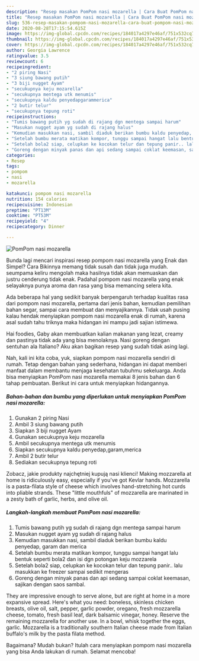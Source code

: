 ```yaml
---
description: "Resep masakan PomPom nasi mozarella | Cara Buat PomPom nasi mozarella Yang Sedap"
title: "Resep masakan PomPom nasi mozarella | Cara Buat PomPom nasi mozarella Yang Sedap"
slug: 536-resep-masakan-pompom-nasi-mozarella-cara-buat-pompom-nasi-mozarella-yang-sedap
date: 2020-08-28T17:15:54.615Z
image: https://img-global.cpcdn.com/recipes/184017a4297e46af/751x532cq70/pompom-nasi-mozarella-foto-resep-utama.jpg
thumbnail: https://img-global.cpcdn.com/recipes/184017a4297e46af/751x532cq70/pompom-nasi-mozarella-foto-resep-utama.jpg
cover: https://img-global.cpcdn.com/recipes/184017a4297e46af/751x532cq70/pompom-nasi-mozarella-foto-resep-utama.jpg
author: Georgia Lawrence
ratingvalue: 3.5
reviewcount: 6
recipeingredient:
- "2 piring Nasi"
- "3 siung bawang putih"
- "3 biji nugget Ayam"
- "secukupnya keju mozarella"
- "secukupnya mentega utk menumis"
- "secukupnya kaldu penyedapgarammerica"
- "2 butir telur"
- "secukupnya tepung roti"
recipeinstructions:
- "Tumis bawang putih yg sudah di rajang dgn mentega sampai harum"
- "Masukan nugget ayam yg sudah di rajang halus"
- "Kemudian masukkan nasi, sambil diaduk berikan bumbu kaldu penyedap, garam dan merica"
- "Setelah bumbu merata matikan kompor, tunggu sampai hangat lalu bentuk seperti bola2 dan isi dgn potongan keju mozzarela"
- "Setelah bola2 siap, celupkan ke kocokan telur dan tepung panir.. lalu masukkan ke freezer sampai sedikit mengeras"
- "Goreng dengan minyak panas dan api sedang sampai coklat keemasan, sajikan dengan saos sambal."
categories:
- Resep
tags:
- pompom
- nasi
- mozarella

katakunci: pompom nasi mozarella 
nutrition: 154 calories
recipecuisine: Indonesian
preptime: "PT13M"
cooktime: "PT53M"
recipeyield: "4"
recipecategory: Dinner

---
```



![PomPom nasi mozarella](https://img-global.cpcdn.com/recipes/184017a4297e46af/751x532cq70/pompom-nasi-mozarella-foto-resep-utama.jpg)

Bunda lagi mencari inspirasi resep pompom nasi mozarella yang Enak dan Simpel? Cara Bikinnya memang tidak susah dan tidak juga mudah. seumpama keliru mengolah maka hasilnya tidak akan memuaskan dan justru cenderung tidak enak. Padahal pompom nasi mozarella yang enak selayaknya punya aroma dan rasa yang bisa memancing selera kita.

Ada beberapa hal yang sedikit banyak berpengaruh terhadap kualitas rasa dari pompom nasi mozarella, pertama dari jenis bahan, kemudian pemilihan bahan segar, sampai cara membuat dan menyajikannya. Tidak usah pusing kalau hendak menyiapkan pompom nasi mozarella enak di rumah, karena asal sudah tahu triknya maka hidangan ini mampu jadi sajian istimewa.

Hai foodies, Gaby akan membuatkan kalian makanan yang lezat, creamy dan pastinya tidak ada yang bisa menolaknya. Nasi goreng dengan sentuhan ala Italiano? Aku akan bagikan resep yang sudah tidak asing lagi.


Nah, kali ini kita coba, yuk, siapkan pompom nasi mozarella sendiri di rumah. Tetap dengan bahan yang sederhana, hidangan ini dapat memberi manfaat dalam membantu menjaga kesehatan tubuhmu sekeluarga. Anda bisa menyiapkan PomPom nasi mozarella memakai 8 jenis bahan dan 6 tahap pembuatan. Berikut ini cara untuk menyiapkan hidangannya.

<!--inarticleads1-->

##### Bahan-bahan dan bumbu yang diperlukan untuk menyiapkan PomPom nasi mozarella:

1. Gunakan 2 piring Nasi
1. Ambil 3 siung bawang putih
1. Siapkan 3 biji nugget Ayam
1. Gunakan secukupnya keju mozarella
1. Ambil secukupnya mentega utk menumis
1. Siapkan secukupnya kaldu penyedap,garam,merica
1. Ambil 2 butir telur
1. Sediakan secukupnya tepung roti


Zobacz, jakie produkty najchętniej kupują nasi klienci! Making mozzarella at home is ridiculously easy, especially if you&#39;ve got Kevlar hands. Mozzarella is a pasta-filata style of cheese which involves hand-stretching hot curds into pliable strands. These &#34;little mouthfuls&#34; of mozzarella are marinated in a zesty bath of garlic, herbs, and olive oil. 

<!--inarticleads2-->

##### Langkah-langkah membuat PomPom nasi mozarella:

1. Tumis bawang putih yg sudah di rajang dgn mentega sampai harum
1. Masukan nugget ayam yg sudah di rajang halus
1. Kemudian masukkan nasi, sambil diaduk berikan bumbu kaldu penyedap, garam dan merica
1. Setelah bumbu merata matikan kompor, tunggu sampai hangat lalu bentuk seperti bola2 dan isi dgn potongan keju mozzarela
1. Setelah bola2 siap, celupkan ke kocokan telur dan tepung panir.. lalu masukkan ke freezer sampai sedikit mengeras
1. Goreng dengan minyak panas dan api sedang sampai coklat keemasan, sajikan dengan saos sambal.


They are impressive enough to serve alone, but are right at home in a more expansive spread. Here&#39;s what you need: boneless, skinless chicken breasts, olive oil, salt, pepper, garlic powder, oregano, fresh mozzarella cheese, tomato, fresh basil leaf, dark balsamic vinegar, honey. Reserve the remaining mozzarella for another use. In a bowl, whisk together the eggs, garlic. Mozzarella is a traditionally southern Italian cheese made from Italian buffalo&#39;s milk by the pasta filata method. 

Bagaimana? Mudah bukan? Itulah cara menyiapkan pompom nasi mozarella yang bisa Anda lakukan di rumah. Selamat mencoba!
